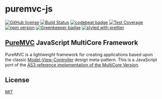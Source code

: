 # puremvc-js

[![GitHub license](https://img.shields.io/badge/license-MIT-green.svg)](https://github.com/koreezgames/puremvc-js/blob/master/LICENSE)
[![Build Status](https://secure.travis-ci.org/koreezgames/puremvc-js.svg?branch=master)](https://travis-ci.org/koreezgames/puremvc-js)
[![codebeat badge](https://codebeat.co/badges/e3792494-1875-4826-be00-2124148b9287)](https://codebeat.co/projects/github-com-koreezgames-puremvc-js-master)
[![Test Coverage](https://api.codeclimate.com/v1/badges/63e0c72189fa97ca55db/test_coverage)](https://codeclimate.com/github/koreezgames/puremvc-js/test_coverage)
[![npm version](https://badge.fury.io/js/%40koreez%2Fpure-mvc.svg)](https://badge.fury.io/js/%40koreez%2Fpure-mvc)
[![Greenkeeper badge](https://badges.greenkeeper.io/koreezgames/puremvc-js.svg)](https://greenkeeper.io/)
[![styled with prettier](https://img.shields.io/badge/styled_with-prettier-ff69b4.svg)](https://github.com/prettier/prettier)

## [PureMVC](http://puremvc.github.com/) JavaScript MultiCore Framework

PureMVC is a lightweight framework for creating applications based upon the classic [Model-View-Controller](http://en.wikipedia.org/wiki/Model-view-controller) design meta-pattern. This is a JavaScript port of the [AS3 reference implementation of the MultiCore Version](https://github.com/PureMVC/puremvc-as3-multicore-framework/wiki).

## License

[MIT](LICENSE)
